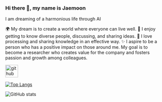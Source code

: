 ### Hi there 👋, my name is Jaemoon 
I am dreaming of a harmonious life through AI

🌍 My dream is to create a world where everyone can live well.
💬 I enjoy getting to know diverse people, discussing, and sharing ideas.
🤔 I love processing and sharing knowledge in an effective way.
✨ I aspire to be a person who has a positive impact on those around me. My goal is to become a researcher who creates value for the company and fosters passion and growth among colleagues.



[<img src='https://cdn.jsdelivr.net/npm/simple-icons@3.0.1/icons/github.svg' alt='github' height='40'>](https://github.com/woans0104)  

[![Top Langs](https://github-readme-stats.vercel.app/api/top-langs/?username=woans0104)](https://github.com/anuraghazra/github-readme-stats)

![GitHub stats](https://github-readme-stats.vercel.app/api?username=woans0104&show_icons=true)  

